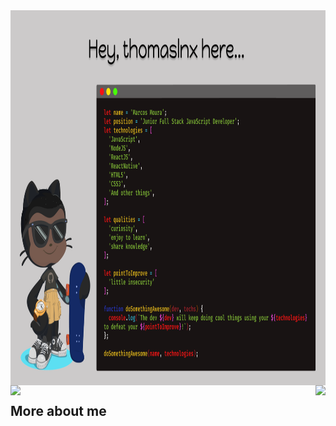 <img src="assets/GitReadme.png" align="center" height="600" />

<br>

<div>
<a href="https://github.com/thomaslnx">
<img width="400" align="left" src="https://github-readme-stats.vercel.app/api?username=thomaslnx&show_icons=true&theme=radical" /></a>

<a href="https://github.com/thomaslnx/github-readme-stats">
<img align="right" src="https://github-readme-stats.anuraghazra1.vercel.app/api/top-langs/?username=thomaslnx&layout=compact&theme=blue-green" /> </a>
</div>

## More about me
<!--
**thomaslnx/thomaslnx** is a ✨ _special_ ✨ repository because its `README.md` (this file) appears on your GitHub profile.

Here are some ideas to get you started:

- 🔭 I’m currently working on ...
- 🌱 I’m currently learning ...
- 👯 I’m looking to collaborate on ...
- 🤔 I’m looking for help with ...
- 💬 Ask me about ...
- 📫 How to reach me: ...
- 😄 Pronouns: ...
- ⚡ Fun fact: ...
-->
